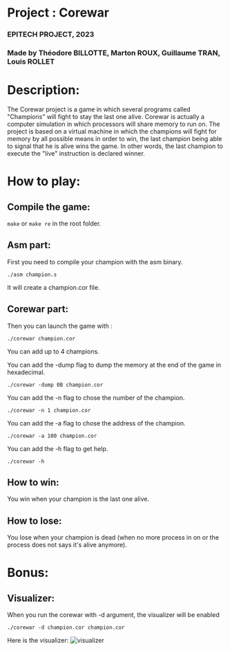 # <span>Project : Corewar</span>
### <span >EPITECH PROJECT, 2023</span>
### <span >Made by Théodore BILLOTTE, Marton ROUX, Guillaume TRAN, Louis ROLLET</span>

# <span >Description:</span>

<span>The Corewar project is a game in which several programs called "Champions" will fight to stay the last one
alive. Corewar is actually a computer simulation in which processors will share memory to run on.
The project is based on a virtual machine in which the champions will fight for memory by all possible
means in order to win, the last champion being able to signal that he is alive wins the game. In other words,
the last champion to execute the "live" instruction is declared winner.</span>


# <span>How to play:</span>

## Compile the game:
```make``` <span>or</span> ```make re``` <span>in the root folder.</span>

## Asm part:
<span>First you need to compile your champion with the asm binary.</span>

```./asm champion.s```

<span>It will create a champion.cor file.</span>

## Corewar part:

<span>Then you can launch the game with :</span>

```./corewar champion.cor```

<span>You can add up to 4 champions.</span>

<span>You can add the -dump flag to dump the memory at the end of the game in hexadecimal.</span>

```./corewar -dump 0B champion.cor```

<span>You can add the -n flag to chose the number of the champion.</span>

```./corewar -n 1 champion.cor```

<span>You can add the -a flag to chose the address of the champion.</span>

```./corewar -a 100 champion.cor```


<span>You can add the -h flag to get help.</span>

```./corewar -h```

## How to win:

<span>You win when your champion is the last one alive.</span>

## How to lose:

<span>You lose when your champion is dead (when no more process in on or the process does not says it's alive anymore).</span>

# Bonus:

## Visualizer:

<span>When you run the corewar with -d argument, the visualizer will be enabled</span>

```./corewar -d champion.cor champion.cor```

<span>Here is the visualizer:</span>
![visualizer](images/visualizer.png)
